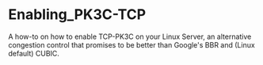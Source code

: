 # Enabling_PK3C-TCP
A how-to on how to enable TCP-PK3C on your Linux Server, an alternative congestion control that promises to be better than Google's BBR and (Linux default) CUBIC.
